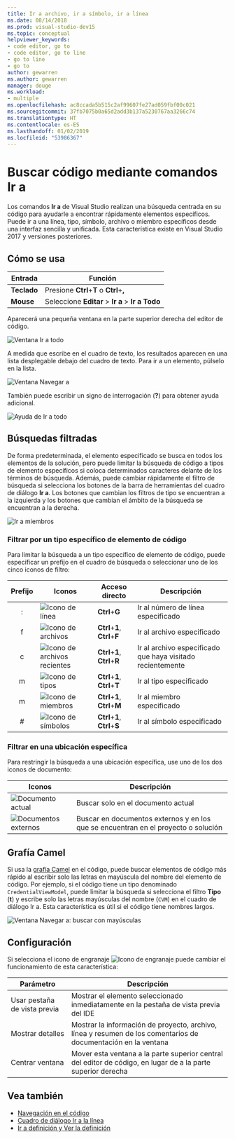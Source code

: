 ```yaml
---
title: Ir a archivo, ir a símbolo, ir a línea
ms.date: 08/14/2018
ms.prod: visual-studio-dev15
ms.topic: conceptual
helpviewer_keywords:
- code editor, go to
- code editor, go to line
- go to line
- go to
author: gewarren
ms.author: gewarren
manager: douge
ms.workload:
- multiple
ms.openlocfilehash: ac8ccada5b515c2af99607fe27ad059fbf00c021
ms.sourcegitcommit: 37fb7075b0a65d2add3b137a5230767aa3266c74
ms.translationtype: HT
ms.contentlocale: es-ES
ms.lasthandoff: 01/02/2019
ms.locfileid: "53986367"
---
```

# <a name="find-code-using-go-to-commands"></a>Buscar código mediante comandos Ir a

Los comandos **Ir a** de Visual Studio realizan una búsqueda centrada en su código para ayudarle a encontrar rápidamente elementos específicos. Puede ir a una línea, tipo, símbolo, archivo o miembro específicos desde una interfaz sencilla y unificada. Esta característica existe en Visual Studio 2017 y versiones posteriores.

## <a name="how-to-use-it"></a>Cómo se usa

Entrada | Función
------------ | ---
**Teclado** | Presione **Ctrl**+**T** o **Ctrl**+**,**
**Mouse** | Seleccione **Editar** > **Ir a** > **Ir a Todo**

Aparecerá una pequeña ventana en la parte superior derecha del editor de código.

![Ventana Ir a todo](media/go-to-all.png)

A medida que escribe en el cuadro de texto, los resultados aparecen en una lista desplegable debajo del cuadro de texto. Para ir a un elemento, púlselo en la lista.

![Ventana Navegar a](../ide/media/vside_navigatetowindow.png)

También puede escribir un signo de interrogación (**?**) para obtener ayuda adicional.

![Ayuda de Ir a todo](media/go-to-all-help.png)

## <a name="filtered-searches"></a>Búsquedas filtradas

De forma predeterminada, el elemento especificado se busca en todos los elementos de la solución, pero puede limitar la búsqueda de código a tipos de elemento específicos si coloca determinados caracteres delante de los términos de búsqueda. Además, puede cambiar rápidamente el filtro de búsqueda si selecciona los botones de la barra de herramientas del cuadro de diálogo **Ir a**. Los botones que cambian los filtros de tipo se encuentran a la izquierda y los botones que cambian el ámbito de la búsqueda se encuentran a la derecha.

![Ir a miembros](../ide/media/vside_navigation_toolbar.png)

### <a name="filter-to-a-specific-type-of-code-element"></a>Filtrar por un tipo específico de elemento de código

Para limitar la búsqueda a un tipo específico de elemento de código, puede especificar un prefijo en el cuadro de búsqueda o seleccionar uno de los cinco iconos de filtro:

Prefijo | Iconos | Acceso directo | Descripción
:-: | - | - | -
:| ![Icono de línea](media/gotoall-line-icon.png) | **Ctrl**+**G** | Ir al número de línea especificado
f| ![Icono de archivos](media/gotoall-files-icon.png) | **Ctrl**+**1**, **Ctrl**+**F** | Ir al archivo especificado
c| ![Icono de archivos recientes](media/gotoall-recent-files-icon.png) | **Ctrl**+**1**, **Ctrl**+**R** | Ir al archivo especificado que haya visitado recientemente
m| ![Icono de tipos](media/gotoall-types-icon.png) | **Ctrl**+**1**, **Ctrl**+**T** | Ir al tipo especificado
m| ![Icono de miembros](media/gotoall-members-icon.png) | **Ctrl**+**1**, **Ctrl**+**M** | Ir al miembro especificado
\#| ![Icono de símbolos](media/gotoall-symbols-icon.png) | **Ctrl**+**1**, **Ctrl**+**S** | Ir al símbolo especificado

### <a name="filter-to-a-specific-location"></a>Filtrar en una ubicación específica

Para restringir la búsqueda a una ubicación específica, use uno de los dos iconos de documento:

Iconos | Descripción
---- | ---
![Documento actual](media/gotoall_currentdocument.png) | Buscar solo en el documento actual
![Documentos externos](media/gotoall_external.png) | Buscar en documentos externos y en los que se encuentran en el proyecto o solución

## <a name="camel-casing"></a>Grafía Camel

Si usa la [grafía Camel](https://en.wikipedia.org/wiki/Camel_case) en el código, puede buscar elementos de código más rápido al escribir solo las letras en mayúscula del nombre del elemento de código. Por ejemplo, si el código tiene un tipo denominado `CredentialViewModel`, puede limitar la búsqueda si selecciona el filtro **Tipo** (**t**) y escribe solo las letras mayúsculas del nombre (`CVM`) en el cuadro de diálogo Ir a. Esta característica es útil si el código tiene nombres largos.

![Ventana Navegar a: buscar con mayúsculas](../ide/media/vside_capitalsearch.png)

## <a name="settings"></a>Configuración

Si selecciona el icono de engranaje ![Icono de engranaje](media/gotoall_gear.png) puede cambiar el funcionamiento de esta característica:

Parámetro | Descripción
------- | ---
Usar pestaña de vista previa | Mostrar el elemento seleccionado inmediatamente en la pestaña de vista previa del IDE
Mostrar detalles | Mostrar la información de proyecto, archivo, línea y resumen de los comentarios de documentación en la ventana
Centrar ventana | Mover esta ventana a la parte superior central del editor de código, en lugar de a la parte superior derecha

## <a name="see-also"></a>Vea también

- [Navegación en el código](../ide/navigating-code.md)
- [Cuadro de diálogo Ir a la línea](../ide/reference/go-to-line.md)
- [Ir a definición y Ver la definición](../ide/go-to-and-peek-definition.md)